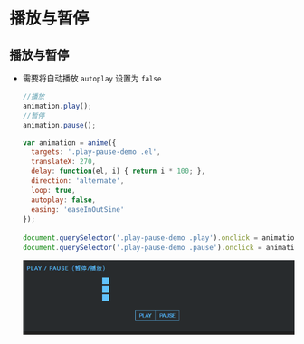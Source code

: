 # 播放与暂停

## 播放与暂停

+ 需要将自动播放 `autoplay` 设置为 `false`

  ```js
  //播放
  animation.play();
  //暂停
  animation.pause();
  ```

  ```js
  var animation = anime({
    targets: '.play-pause-demo .el',
    translateX: 270,
    delay: function(el, i) { return i * 100; },
    direction: 'alternate',
    loop: true,
    autoplay: false,
    easing: 'easeInOutSine'
  });

  document.querySelector('.play-pause-demo .play').onclick = animation.play;
  document.querySelector('.play-pause-demo .pause').onclick = animation.pause;
  ```

  ![alt text](images/播放与暂停.gif)
